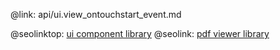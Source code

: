 @link: api/ui.view_ontouchstart_event.md

@seolinktop: [ui component library](https://webix.com)
@seolink: [pdf viewer library](https://webix.com/widget/html5_pdf_viewer/)